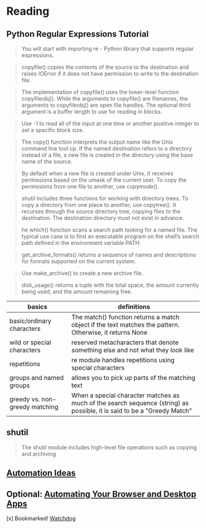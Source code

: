 # Reading

## Python Regular Expressions Tutorial

> You will start with importing re - Python library that supports regular expressions.

> copyfile() copies the contents of the source to the destination and raises IOError if it does not have permission to write to the destination file.

> The implementation of copyfile() uses the lower-level function copyfileobj(). While the arguments to copyfile() are filenames, the arguments to copyfileobj() are open file handles. The optional third argument is a buffer length to use for reading in blocks.

>  Use -1 to read all of the input at one time or another positive integer to set a specific block size.

> The copy() function interprets the output name like the Unix command line tool cp. If the named destination refers to a directory instead of a file, a new file is created in the directory using the base name of the source.

> By default when a new file is created under Unix, it receives permissions based on the umask of the current user. To copy the permissions from one file to another, use copymode().

> shutil includes three functions for working with directory trees. To copy a directory from one place to another, use copytree(). It recurses through the source directory tree, copying files to the destination. The destination directory must not exist in advance.

> he which() function scans a search path looking for a named file. The typical use case is to find an executable program on the shell’s search path defined in the environment variable PATH.

> get_archive_formats() returns a sequence of names and descriptions for formats supported on the current system.

>Use make_archive() to create a new archive file.

> disk_usage() returns a tuple with the total space, the amount currently being used, and the amount remaining free.

| basics | definitions|
|---|---|
| basic/ordinary characters |The match() function returns a match object if the text matches the pattern. Otherwise, it returns None|
| wild or special characters |reserved metacharacters that denote something else and not what they look like|
| repetitions | re module handles repetitions using special characters|
|  groups and named groups |allows you to pick up parts of the matching text|
|  greedy vs. non-greedy matching |When a special character matches as much of the search sequence (string) as possible, it is said to be a "Greedy Match"|

## shutil

> The shutil module includes high-level file operations such as copying and archiving



## [Automation Ideas](https://www.youtube.com/watch?v=qbW6FRbaSl0&t=69s)

## Optional: [Automating Your Browser and Desktop Apps](https://www.youtube.com/watch?v=dZLyfbSQPXI)

[x] Bookmarked! [Watchdog](https://pythonhosted.org/watchdog/)
